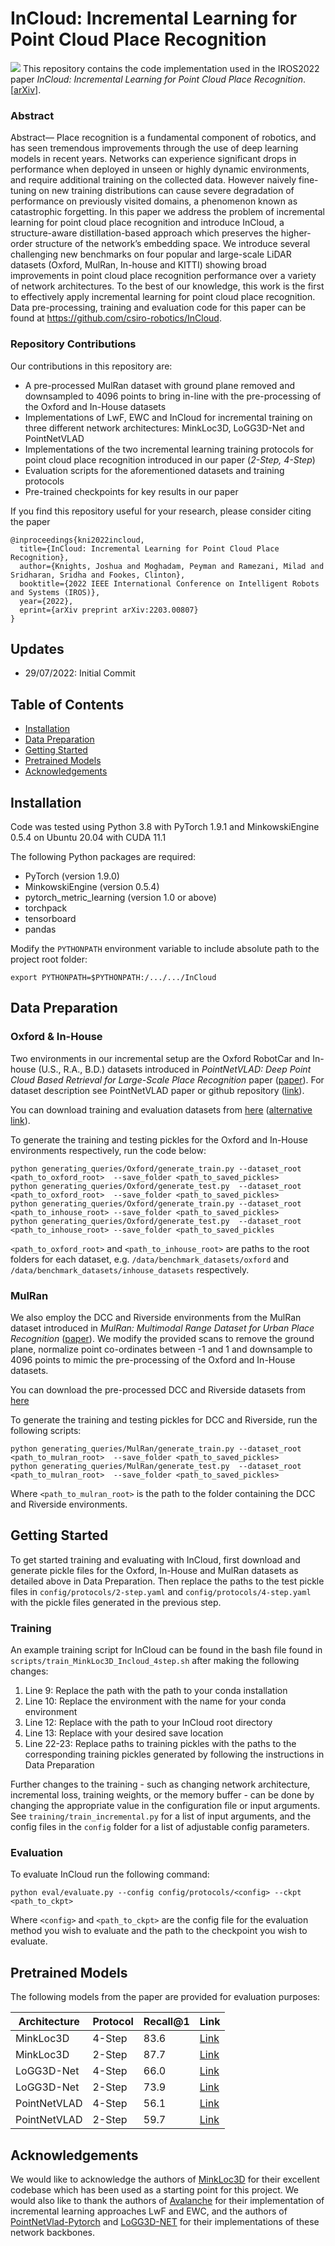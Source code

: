 # InCloud: Incremental Learning for Point Cloud Place Recognition
![](figures/InCloud.png?style=centerm)
This repository contains the code implementation used in the IROS2022 paper *InCloud: Incremental Learning for Point Cloud Place Recognition*. \[[arXiv](https://arxiv.org/abs/2203.00807)].  

### Abstract 
Abstract— Place recognition is a fundamental component of robotics, and has seen tremendous improvements through the use of deep learning models in recent years. Networks can experience significant drops in performance when deployed in unseen or highly dynamic environments, and require additional training on the collected data. However naively fine-tuning on new training distributions can cause severe degradation of performance on previously visited domains, a phenomenon known as catastrophic forgetting. In this paper we address the problem of incremental learning for point cloud place recognition and introduce InCloud, a structure-aware distillation-based approach which preserves the higher-order structure of the network’s embedding space. We introduce several challenging new benchmarks on four popular and large-scale LiDAR datasets (Oxford, MulRan, In-house and KITTI) showing broad improvements in point cloud place recognition performance over a variety of network architectures. To the best of our knowledge, this work is the first to effectively apply incremental learning for point cloud place recognition. Data pre-processing, training and evaluation code for this paper can be found at https://github.com/csiro-robotics/InCloud. 

### Repository Contributions
Our contributions in this repository are:

- A pre-processed MulRan dataset with ground plane removed and downsampled to 4096 points to bring in-line with the pre-processing of the Oxford and In-House datasets
- Implementations of LwF, EWC and InCloud for incremental training on three different network architectures:  MinkLoc3D, LoGG3D-Net and PointNetVLAD 
- Implementations of the two incremental learning training protocols  for point cloud place recognition introduced in our paper (*2-Step, 4-Step*)
- Evaluation scripts for the aforementioned datasets and training protocols
- Pre-trained checkpoints for key results in our paper 

If you find this repository useful for your research, please consider citing the paper

```
@inproceedings{kni2022incloud,
  title={InCloud: Incremental Learning for Point Cloud Place Recognition},
  author={Knights, Joshua and Moghadam, Peyman and Ramezani, Milad and Sridharan, Sridha and Fookes, Clinton},
  booktitle={2022 IEEE International Conference on Intelligent Robots and Systems (IROS)},
  year={2022},
  eprint={arXiv preprint arXiv:2203.00807}
}
```

## Updates 
- 29/07/2022: Initial Commit

## Table of Contents
- [Installation](#installation)
- [Data Preparation](#data-preparation)
 - [Getting Started](#getting-started)
- [Pretrained Models](#models)
- [Acknowledgements](#acknowledgements)

## Installation
Code was tested using Python 3.8 with PyTorch 1.9.1 and MinkowskiEngine 0.5.4 on Ubuntu 20.04 with CUDA 11.1

The following Python packages are required:
* PyTorch (version 1.9.0)
* MinkowskiEngine (version 0.5.4)
* pytorch_metric_learning (version 1.0 or above)
* torchpack
* tensorboard
* pandas


Modify the `PYTHONPATH` environment variable to include absolute path to the project root folder: 
```
export PYTHONPATH=$PYTHONPATH:/.../.../InCloud
 ```


## Data Preparation 
<a name="data-preparation"></a>
### Oxford & In-House
Two environments in our incremental setup are the Oxford RobotCar and In-house (U.S., R.A., B.D.) datasets introduced in *PointNetVLAD: Deep Point Cloud Based Retrieval for Large-Scale Place Recognition* paper ([paper](https://arxiv.org/pdf/1804.03492)).  For dataset description see PointNetVLAD paper or github repository ([link](https://github.com/mikacuy/pointnetvlad)).

You can download training and evaluation datasets from [here](https://drive.google.com/open?id=1rflmyfZ1v9cGGH0RL4qXRrKhg-8A-U9q) ([alternative link](https://drive.google.com/file/d/1-1HA9Etw2PpZ8zHd3cjrfiZa8xzbp41J/view?usp=sharing)). 

To generate the training and testing pickles for the Oxford and In-House environments respectively, run the code below:

    python generating_queries/Oxford/generate_train.py --dataset_root <path_to_oxford_root>  --save_folder <path_to_saved_pickles>
    python generating_queries/Oxford/generate_test.py  --dataset_root <path_to_oxford_root>  --save_folder <path_to_saved_pickles>
    python generating_queries/Oxford/generate_train.py --dataset_root <path_to_inhouse_root> --save_folder <path_to_saved_pickles>
    python generating_queries/Oxford/generate_test.py  --dataset_root <path_to_inhouse_root> --save_folder <path_to_saved_pickles

`<path_to_oxford_root>` and `<path_to_inhouse_root>` are paths to the root folders for each dataset, e.g. `/data/benchmark_datasets/oxford` and `/data/benchmark_datasets/inhouse_datasets` respectively.

### MulRan 
We also employ the DCC and Riverside environments from the MulRan dataset introduced in *MulRan: Multimodal Range Dataset for Urban Place Recognition* ([paper](https://ieeexplore.ieee.org/document/9197298)).  We modify the provided scans to remove the ground plane, normalize point co-ordinates between -1 and 1 and downsample to 4096 points to mimic the pre-processing of the Oxford and In-House datasets.  

You can download the pre-processed DCC and Riverside datasets from [here](https://cloudstor.aarnet.edu.au/plus/s/6fLYRjl3QjCjRHJ)

To generate the training and testing pickles for DCC and Riverside, run the following scripts:

    python generating_queries/MulRan/generate_train.py --dataset_root <path_to_mulran_root>  --save_folder <path_to_saved_pickles>
    python generating_queries/MulRan/generate_test.py  --dataset_root <path_to_mulran_root>  --save_folder <path_to_saved_pickles>

Where `<path_to_mulran_root>` is the path to the folder containing the DCC and Riverside environments.

## Getting Started 
<a name="getting-started"></a>
To get started training and evaluating with InCloud, first download and generate pickle files for the Oxford, In-House and MulRan datasets as detailed above in Data Preparation.  Then replace the paths to the test pickle files in `config/protocols/2-step.yaml` and `config/protocols/4-step.yaml` with the pickle files generated in the previous step.

### Training
An example training script for InCloud can be found in the bash file found in `scripts/train_MinkLoc3D_Incloud_4step.sh` after making the following changes:

 1. Line 9: Replace the path with the path to your conda installation
 2. Line 10: Replace the environment with the name for your conda environment
 3. Line 12: Replace with the path to your InCloud root directory
 4. Line 13: Replace with your desired save location
 5. Line 22-23: Replace paths to training pickles with the paths to the corresponding training pickles generated by following the instructions in Data Preparation 

Further changes to the training - such as changing network architecture, incremental loss, training weights, or the memory buffer - can be done by changing the appropriate value in the configuration file or input arguments.  See `training/train_incremental.py` for a list of input arguments, and the config files in the `config` folder for a list of adjustable config parameters.

### Evaluation
To evaluate InCloud run the following command:

    python eval/evaluate.py --config config/protocols/<config> --ckpt <path_to_ckpt>
   
   Where `<config>` and `<path_to_ckpt>` are the config file for the evaluation method you wish to evaluate and the path to the checkpoint you wish to evaluate. 


## Pretrained Models
<a name="models"></a>
The following models from the paper are provided for evaluation purposes:

|Architecture  | Protocol | Recall@1 | Link | 
|--|--|--|--|
| MinkLoc3D | 4-Step  | 83.6 | [Link](https://cloudstor.aarnet.edu.au/plus/s/pfy3G8IWM6zHKDm) |
| MinkLoc3D | 2-Step  | 87.7 | [Link](https://cloudstor.aarnet.edu.au/plus/s/O3wT94juNCGQsfd) |
| LoGG3D-Net | 4-Step  | 66.0 | [Link](https://cloudstor.aarnet.edu.au/plus/s/45sgreIQqCJ223r) |
| LoGG3D-Net | 2-Step  | 73.9 | [Link](https://cloudstor.aarnet.edu.au/plus/s/tRCzUUcSUWmQk7C) |
| PointNetVLAD | 4-Step  | 56.1 | [Link](https://cloudstor.aarnet.edu.au/plus/s/JLaaqUMaMlju1R7) |
| PointNetVLAD | 2-Step  | 59.7 | [Link](https://cloudstor.aarnet.edu.au/plus/s/pWZoZN6YQntXWza) |

## Acknowledgements
We would like to acknowledge the authors of [MinkLoc3D](https://github.com/jac99/MinkLoc3D) for their excellent codebase which has been used as a starting point for this project.  We would also like to thank the authors of [Avalanche](https://github.com/ContinualAI/avalanche) for their implementation of incremental learning approaches LwF and EWC, and the authors of [PointNetVlad-Pytorch](https://github.com/cattaneod/PointNetVlad-Pytorch) and [LoGG3D-NET]() for their implementations of these network backbones.
